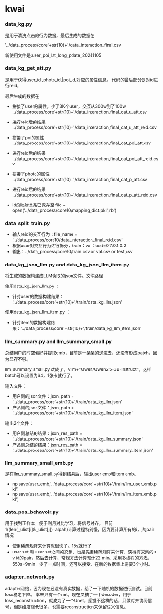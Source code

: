 # kwai

### data_kg.py

是用于清洗点击的行为数据，最后生成的数据在

'../data_process/core'+str(10)+'/data_interaction_final.csv

新使用文件是:user_poi_lat_long_pdate_20241105


### data_kg_get_att.py

是用于获得user_id ,photo_id,|poi_id,对应的属性信息。
代码的最后部分是对id进行reid。

最后生成的数据在

- 拼接了user的属性，少了3K个user，交互从300w到了100w
../data_process/core'+str(10)+'/data_interaction_final_cat_u_att.csv

- 进行reid后的结果
../data_process/core'+str(10)+'/data_interaction_final_cat_u_att_reid.csv

- 拼接了poi的属性
../data_process/core'+str(10)+'/data_interaction_final_cat_poi_att.csv

- 进行reid后的结果
../data_process/core'+str(10)+'/data_interaction_final_cat_poi_att_reid.csv

- 拼接了photo的属性
../data_process/core'+str(10)+'/data_interaction_final_cat_p_att.csv

- 进行reid后的结果
../data_process/core'+str(10)+'/data_interaction_final_cat_p_att_reid.csv

- id的映射关系已保存至
file = open('../data_process/core10/mapping_dict.pkl','rb')

### data_split_train.py

- 输入reid的交互行为：file_name = '../data_process/core10/data_interaction_final_reid.csv'
- 根据user对交互行为进行拆分，train：val：text=0.7:0.1:0.2
- 输出：../data_process/core10/train.csv or val.csv or test,csv


###  data_kg_json_llm.py and data_kg_json_llm_item.py
将生成的数据构建成LLM读取的json文件。文件路径

使用data_kg_json_llm.py ：
- 针对user的数据构建结果： '../data_process/core'+str(10)+'/train/data_kg_llm.json'

使用data_kg_json_llm_item.py ：
- 针对item的数据构建结果：'../data_process/core'+str(10)+'/train/data_kg_llm_item.json'



###  llm_summary.py and llm_summary_small.py
总结用户的时空偏好并提取emb，目前是一条条的送进去，还没有形成batch，因为显存不够。

llm_summary_small.py 改成了，vllm+"Qwen/Qwen2.5-3B-Instruct"，这样batch可以设置为64，1张卡就行了。


输入文件：
- 用户侧的json文件：json_path = '../data_process/core'+str(10)+'/train/data_kg_llm.json'
- 产品侧的json文件：json_path = '../data_process/core'+str(10)+'/train/data_kg_llm_item.json'


输出2个文件：
- 用户侧总结的结果：json_res_path = '../data_process/core'+str(10)+'/train/data_kg_llm_summary.json'
- 产品侧总结的结果：json_res_path = '../data_process/core'+str(10)+'/train/data_kg_llm_summary_item.json'


###  llm_summary_small_emb.py
是在llm_summary_small.py得到结果后，输出user emb和item emb。
- np.save(user_emb,'../data_process/core'+str(10)+'/train/llm_user_emb.pkl')
- np.save(user_emb,'../data_process/core'+str(10)+'/train/llm_item_emb.pkl')


###  data_pos_behavoir.py
用于找到正样本，便于利用对比学习，将信号对齐。
目前1/(len(i_ulist[i]&i_ulist[j])+alpah)计算过程特别慢，因为要计算所有的i，j的pair情况
- 使用稀疏矩阵来计算就很快了。15s就行了
- user set 和 user set之间的交集，也是先用稀疏矩阵来计算，获得有交集的u v id的pair，然后去计算，常规方法计算预计22 min。采用多线程的方法。550s=9min，少了一点时间，还可以接受。在新的数据集上需要3个小时。


###  adapter_network.py
adapter网络，因为现在还没有真实数据，给了一下随机的数据进行测试。目前loss稳定下降。
本来只有一个net，现在又搞了一个decoder，用于loss_reconstruction，就成为了一个Unet，感觉不这样的话，只做对齐协同信号，但是维度降低很多，也需要reconstruction来保留语义信息。

